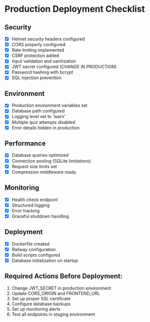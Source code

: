 # Production Deployment Checklist

## Security
- [x] Helmet security headers configured
- [x] CORS properly configured
- [x] Rate limiting implemented
- [x] CSRF protection added
- [x] Input validation and sanitization
- [x] JWT secret configured (CHANGE IN PRODUCTION)
- [x] Password hashing with bcrypt
- [x] SQL injection prevention

## Environment
- [x] Production environment variables set
- [x] Database path configured
- [x] Logging level set to 'warn'
- [x] Multiple quiz attempts disabled
- [x] Error details hidden in production

## Performance
- [x] Database queries optimized
- [x] Connection pooling (SQLite limitations)
- [x] Request size limits set
- [x] Compression middleware ready

## Monitoring
- [x] Health check endpoint
- [x] Structured logging
- [x] Error tracking
- [x] Graceful shutdown handling

## Deployment
- [x] Dockerfile created
- [x] Railway configuration
- [x] Build scripts configured
- [x] Database initialization on startup

## Required Actions Before Deployment:
1. Change JWT_SECRET in production environment
2. Update CORS_ORIGIN and FRONTEND_URL
3. Set up proper SSL certificate
4. Configure database backups
5. Set up monitoring alerts
6. Test all endpoints in staging environment